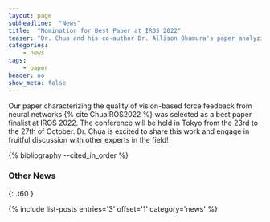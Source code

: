 ```yaml
---
layout: page
subheadline:  "News"
title:  "Nomination for Best Paper at IROS 2022"
teaser: "Dr. Chua and his co-author Dr. Allison Okamura's paper analyzing the quality of closed-loop haptic feedback from neural network-based force estimates has been nominated for Best Paper at the upcoming IROS 2022 conference in Kyoto, Japan"
categories:
    - news
tags:
    - paper
header: no
show_meta: false
---
```


Our paper characterizing the quality of vision-based force feedback from neural networks {% cite ChuaIROS2022 %} was selected as a best paper finalist at IROS 2022. The conference will be held in Tokyo from the 23rd to the 27th of October. Dr. Chua is excited to share this work and engage in fruitful discussion with other experts in the field!

{% bibliography --cited_in_order %}

### Other News
{: .t60 }

{% include list-posts entries='3' offset='1' category='news' %}
